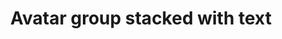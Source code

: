 ---
title: Avatar group stacked with text
category: Application
paid: true
isActive: true
ltr: {"react":{"jsxCss":[],"jsxTail":[{"code":"export default () => (\n    <div className=\"flex items-center -space-x-2 overflow-hidden\">\n        <img src=\"https://randomuser.me/api/portraits/women/79.jpg\" className=\"w-10 h-10 rounded-full border-2 border-white\" />\n        <img src=\"https://api.uifaces.co/our-content/donated/xZ4wg2Xj.jpg\" className=\"w-10 h-10 rounded-full border-2 border-white\" />\n        <img src=\"https://images.unsplash.com/photo-1507003211169-0a1dd7228f2d?ixlib=rb-0.3.5&q=80&fm=jpg&crop=faces&fit=crop&h=200&w=200&s=a72ca28288878f8404a795f39642a46f\" className=\"w-10 h-10 rounded-full border-2 border-white\" />\n        <img src=\"https://randomuser.me/api/portraits/men/86.jpg\" className=\"w-10 h-10 rounded-full border-2 border-white\" />\n        <img src=\"https://images.unsplash.com/photo-1510227272981-87123e259b17?ixlib=rb-0.3.5&q=80&fm=jpg&crop=faces&fit=crop&h=200&w=200&s=3759e09a5b9fbe53088b23c615b6312e\" className=\"w-10 h-10 rounded-full border-2 border-white\" />\n        <p className=\"text-sm text-gray-500 font-medium translate-x-5\">\n            Join 5.000+ users\n        </p>\n    </div>\n)","label":"App.jsx"}]},"vue":{"vueCss":[],"vueTail":[]},"preview":"function App() {\n  return (\n    <div className=\"py-16 flex justify-center items-center -space-x-2 overflow-hidden\">\n        <img src=\"https://randomuser.me/api/portraits/women/79.jpg\" className=\"w-10 h-10 rounded-full border-2 border-white\" />\n        <img src=\"https://api.uifaces.co/our-content/donated/xZ4wg2Xj.jpg\" className=\"w-10 h-10 rounded-full border-2 border-white\" />\n        <img src=\"https://images.unsplash.com/photo-1507003211169-0a1dd7228f2d?ixlib=rb-0.3.5&q=80&fm=jpg&crop=faces&fit=crop&h=200&w=200&s=a72ca28288878f8404a795f39642a46f\" className=\"w-10 h-10 rounded-full border-2 border-white\" />\n        <img src=\"https://randomuser.me/api/portraits/men/86.jpg\" className=\"w-10 h-10 rounded-full border-2 border-white\" />\n        <img src=\"https://images.unsplash.com/photo-1510227272981-87123e259b17?ixlib=rb-0.3.5&q=80&fm=jpg&crop=faces&fit=crop&h=200&w=200&s=3759e09a5b9fbe53088b23c615b6312e\" className=\"w-10 h-10 rounded-full border-2 border-white\" />\n        <p className=\"text-sm text-gray-500 font-medium translate-x-5\">\n            Join 5.000+ users\n        </p>\n    </div>\n  )\n}"}
rtl: {"vue":{"vueCss":[],"vueTail":[]},"react":{"jsxTail":[{"label":"App.jsx","code":"export default () => (\n    <div className=\"flex items-center -space-x-2 space-x-reverse overflow-hidden\">\n        <img src=\"https://randomuser.me/api/portraits/women/79.jpg\" className=\"w-10 h-10 rounded-full border-2 border-white\" />\n        <img src=\"https://api.uifaces.co/our-content/donated/xZ4wg2Xj.jpg\" className=\"w-10 h-10 rounded-full border-2 border-white\" />\n        <img src=\"https://images.unsplash.com/photo-1507003211169-0a1dd7228f2d?ixlib=rb-0.3.5&q=80&fm=jpg&crop=faces&fit=crop&h=200&w=200&s=a72ca28288878f8404a795f39642a46f\" className=\"w-10 h-10 rounded-full border-2 border-white\" />\n        <img src=\"https://randomuser.me/api/portraits/men/86.jpg\" className=\"w-10 h-10 rounded-full border-2 border-white\" />\n        <img src=\"https://images.unsplash.com/photo-1510227272981-87123e259b17?ixlib=rb-0.3.5&q=80&fm=jpg&crop=faces&fit=crop&h=200&w=200&s=3759e09a5b9fbe53088b23c615b6312e\" className=\"w-10 h-10 rounded-full border-2 border-white\" />\n        <p className=\"text-sm text-gray-500 font-medium -translate-x-5\">\n            انضم إلى 5.000+ مستخدم\n        </p>\n    </div>\n)"}],"jsxCss":[]},"preview":"function App() {\n    return (\n    <div className=\"py-16 flex justify-center items-center -space-x-2 space-x-reverse overflow-hidden\">\n        <img src=\"https://randomuser.me/api/portraits/women/79.jpg\" className=\"w-10 h-10 rounded-full border-2 border-white\" />\n        <img src=\"https://api.uifaces.co/our-content/donated/xZ4wg2Xj.jpg\" className=\"w-10 h-10 rounded-full border-2 border-white\" />\n        <img src=\"https://images.unsplash.com/photo-1507003211169-0a1dd7228f2d?ixlib=rb-0.3.5&q=80&fm=jpg&crop=faces&fit=crop&h=200&w=200&s=a72ca28288878f8404a795f39642a46f\" className=\"w-10 h-10 rounded-full border-2 border-white\" />\n        <img src=\"https://randomuser.me/api/portraits/men/86.jpg\" className=\"w-10 h-10 rounded-full border-2 border-white\" />\n        <img src=\"https://images.unsplash.com/photo-1510227272981-87123e259b17?ixlib=rb-0.3.5&q=80&fm=jpg&crop=faces&fit=crop&h=200&w=200&s=3759e09a5b9fbe53088b23c615b6312e\" className=\"w-10 h-10 rounded-full border-2 border-white\" />\n        <p className=\"text-sm text-gray-500 font-medium -translate-x-5\">\n            انضم إلى 5.000+ مستخدم\n        </p>\n    </div>\n)\n}"}
slug: /avatars
id: 201178cb-b649-4fe5-854c-607a4a2b5277
created_at: 1668945310318
---